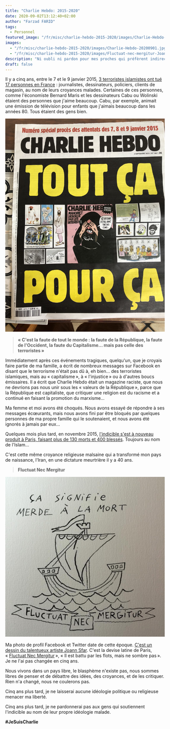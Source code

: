 ```yaml
---
title: "Charlie Hebdo: 2015-2020"
date: 2020-09-02T13:12:40+02:00
author: "Farzad FARID"
tags:
  - Personnel
featured_image: "/fr/misc/charlie-hebdo-2015-2020/images/Charlie-Hebdo-20200901.jpg"
images:
  - "/fr/misc/charlie-hebdo-2015-2020/images/Charlie-Hebdo-20200901.jpg"
  - "/fr/misc/charlie-hebdo-2015-2020/images/Fluctuat-nec-mergitur-Joann-Sfar.jpg"
description: "Ni oubli ni pardon pour mes proches qui préfèrent indirectement le terrorisme islamiste à la liberté de parole."
draft: false
---
```


Il y a cinq ans, entre le 7 et le 9 janvier 2015, [3 terroristes islamistes ont tué 17 personnes en France](https://fr.wikipedia.org/wiki/Attentat_contre_Charlie_Hebdo) : journalistes, dessinateurs, policiers, clients de magasin, au nom de leurs croyances malades. Certaines de ces personnes, comme l'économiste Bernard Maris et les dessinateurs Cabu ou Wolinski étaient des personnes que j'aime beaucoup. Cabu, par exemple, animait une émission de télévision pour enfants que j'aimais beaucoup dans les années 80. Tous étaient des gens bien.

![Charlie Hebdo](images/Charlie-Hebdo-20200901.jpg)

> **« C'est la faute de tout le monde : la faute de la République, la faute de l'Occident, la faute du Capitalisme... mais pas celle des terroristes »**

Immédiatement après ces événements tragiques, quelqu'un, que je croyais faire partie de ma famille, a écrit de nombreux messages sur Facebook en disant que le terrorisme n'était pas dû à, eh bien... des terroristes islamiques, mais au « capitalisme », à « l'injustice » ou à d'autres boucs émissaires. Il a écrit que Charlie Hebdo était un magazine raciste, que nous ne devrions pas nous unir sous les « valeurs de la République », parce que la République est capitaliste, que critiquer une religion est du racisme et a continué en faisant la promotion du marxisme…

Ma femme et moi avons été choqués. Nous avons essayé de répondre à ses messages écœurants, mais nous avons fini par être bloqués par quelques personnes de ma propre famille qui le soutenaient, et nous avons été ignorés à jamais par eux…

Quelques mois plus tard, en novembre 2015, [l'indicible s'est à nouveau produit à Paris, faisant plus de 130 morts et 400 blessés](https://fr.wikipedia.org/wiki/Attentats_du_13_novembre_2015_en_France). Toujours au nom de l'Islam…

C'est cette même croyance religieuse malsaine qui a transformé mon pays de naissance, l'Iran, en une dictature meurtrière il y a 40 ans.

> **Fluctuat Nec Mergitur**

![Fluctuat Nec Mergitur](images/Fluctuat-nec-mergitur-Joann-Sfar.jpg)

Ma photo de profil Facebook et Twitter date de cette époque. 
[C'est un dessin du talentueux artiste Joann Sfar](https://www.konbini.com/fr/tendances-2/fluctuat-nec-mergitur-quand-la-devise-de-paris-refait-surface-le-terrorisme/). 
C'est la devise latine de Paris, 
« [Fluctuat Nec Mergitur](https://fr.wikipedia.org/wiki/Fluctuat_nec_mergitur) », 
« Il est battu par les flots, mais ne sombre pas ». Je ne l'ai pas changée en cinq ans.

Nous vivons dans un pays libre, le blasphème n'existe pas, nous sommes libres de penser et de débattre des idées, des croyances, et de les critiquer. Rien n'a changé, nous ne coulerons pas. 

Cinq ans plus tard, je ne laisserai aucune idéologie politique ou religieuse menacer ma liberté. 

Cinq ans plus tard, je ne pardonnerai pas aux gens qui soutiennent l'indicible au nom de leur propre idéologie malade.

**\#JeSuisCharlie**

